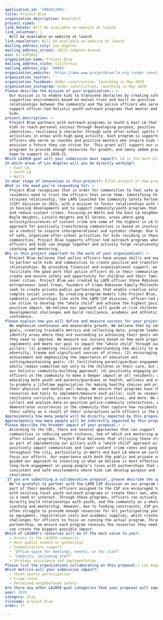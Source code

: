 ```yaml
---
application_id: '5965812995'
title: Project Blue
organization_description: Nonprofit
project_video: ''
link_donate: Will be available on website at launch
link_volunteer: |
  Will be available on website at launch
link_newsletter: Will be available on website at launch
mailing_address_city: Los Angeles
mailing_address_street: 10221 Compton Avenue
ein: 81-4203652
organization_name: Project Blue
mailing_address_state: California
mailing_address_zip: '90002'
organization_website: 'https://www.www.projectblue-la.org (under construction; launching in May 2020)'
organization_twitter: ''
organization_facebook: Under construction; launching in May 2020
organization_instagram: Under construction; launching in May 2020
Please describe the mission of your organization.: >-
  Our mission is to enable kids to transcend obstacles by creating safe,
  supportive environments based on mutual trust and built on positive
  relationships between the community and the police officers who serve them. We
  support officer-led holistic youth outreach programs that mentor and uplift
  kids.
project_description: >-
  Project Blue partners with outreach programs in South & East LA that enables
  kids to reach personal success through developing purpose, positive
  identities, resilience & character through safe after-school sports & STEM
  activities in areas with high gang activity. Each program is supported by LAPD
  officers who serve as coaches and positive mentors who inspire kids to
  envision a future they can strive for. This grant will support our current
  programs to provide enough resources for growth, and newly added programs we
  hope to support in 2020-21.
Which LA2050 goal will your submission most impact?: LA is the best place to PLAY
In which areas of Los Angeles will you be directly working?:
  - East LA
  - South LA
  - Watts
In what stage of innovation is this project?: Pilot project or new program (testing or implementing a new idea)
What is the need you’re responding to?: >-
  Project Blue recognizes that in order for communities to feel safe and secure,
  residents need to trust the officers that serve them. Identifying this
  strained relationship, the LAPD launched the Community Safety Partnership
  (CSP) division in 2011, with a mission to foster relationships with residents
  in housing developments and to support community/youth programs that address
  and reduce violent crimes. Focusing on Watts and the East LA neighborhoods of
  Boyle Heights, Lincoln Heights and El Sereno, areas where gang
  activity/occurences of violent crime are some of the highest in LA County, our
  approach for positively transforming communities is based on involving youth
  as a conduit to inspire intergenerational and systemic change. Due to the lack
  of safe, organized after-school activities for kids residing in these
  communities, Project Blue supports officer-led outreach programs where
  officers and kids can engage together and actively forge relationships through
  coaching and mentoring.
Why is this project important to the work of your organization?: >-
  Project Blue believes that police officers have unique skills and experience
  to partner with kids and communities to create positive and transformative
  relationships. By providing financial and organizational support, we actively
  facilitate the good work that police officers do in their communities to
  create and ensure safety and opportunity for children and their families in
  inner cities. Project Blue was created by LAPD officer Steve Robinson and
  entrepreneur Janet Crown, founders of Crown Robinson Family Philanthropy, who
  seek to create private-public partnerships that enable creative solutions to
  complex social issues. By creating program models like Project Blue, and with
  symbiotic partnerships like with the LAPD CSP division, officer-led programs
  can strive to develop the “whole child” and achieve the highest possible
  positive impact. We believe our approach will guide at-risk children through
  developmental challenges and build resilience, academic and athletic
  confidence.
Please explain how you will define and measure success for your project.: >-
  We emphasize continuous and measurable growth. We believe that by identifying
  goals, creating trackable metrics and collecting data, program leaders can
  identify areas where they are succeeding in achieving their goals and where
  they need to improve. We measure our success based on how each program
  implements and meets our goal to impact the “whole child” through our five
  pillars: (1) promoting resilience and understanding the ability to adapt to
  adversity, trauma and significant sources of stress; (2) encouraging academic
  achievement and emphasizing the importance of education and
  setting/maintaining goals; (3) facilitating parent/guardian engagement so that
  adults remain committed not only to the children in their care, but also to
  our holistic community-building approach; (4) positively engaging police
  officers in the community to make a deeper impact on all residents; and (5)
  educating both youth and parents/guardians on health, wellness and nutrition
  to promote a lifetime appreciation for making healthy choices and prioritizing
  their physical and mental well-being. We ensure that programs have the
  resources and tools to implement/measure each pillar, such as research-based
  resilience curricula, access to shared best practices, and more. We also
  collect and analyze data on positive police-community interactions, which
  demonstrates occurrences in the community that capture how residents measure
  their safety as a result of their interactions with officers in the program.
Approximately how many people will be directly impacted by this proposal?: '1000'
Approximately how many people will be indirectly impacted by this proposal?: '5000'
Please describe the broader impact of your proposal.: >-
  According to the CDC, there are several approaches that can support
  communities in reducing youth violence, two of which are mentoring and
  after-school programs. Project Blue believes that utilizing these strategies
  as part of implementing our pillars with a “whole child” approach will
  positively impact communities and lower violent crime rates and gang activity
  throughout the city, particularly in Watts and East LA where we currently
  focus our efforts. Our experience with both the public and private sectors has
  guided our approach to investing in what we believe is most effective:
  long-term engagement in young people’s lives with partnerships that can create
  consistent and safe environments where kids can develop purpose and
  resilience.
'If you are submitting a collaborative proposal, please describe the specific role of partner organizations in the project.': >-
  We’re grateful to partner with the LAPD CSP division on our program model. As
  part of their mandate, officers assigned to the CSP are encouraged to work
  with existing local youth outreach programs or create their own, where there
  is a need or interest. Through these programs, officers can actively and
  directly build relationships with youth, and the community as a whole, through
  coaching and mentorship. However, due to funding constraints, CSP programs
  often struggle to provide enough resources for all participating youth, such
  as equipment, registration costs and academic supplies, which creates
  challenges for officers to focus on running the actual program. Through our
  partnership, we ensure each program receives the resources they need so they
  can create the biggest possible impact.
Which of LA2050’s resources will be of the most value to you?:
  - Access to the LA2050 community
  - Host public events or gatherings
  - Communications support
  - 'Office space for meetings, events, or for staff'
  - 'Capacity, including staff'
  - Strategy assistance and implementation
Please list the organizations collaborating on this proposal.: Los Angeles Police Department (Community Safety Partnership Division)
Which metrics will your submission impact?:
  - Youth sports participation
  - Crime rates
  - Perceived neighborhood safety
Are there any other LA2050 goal categories that your proposal will impact?: []
year: 2020
category: play
filename: project-blue
order: 17

---
```

